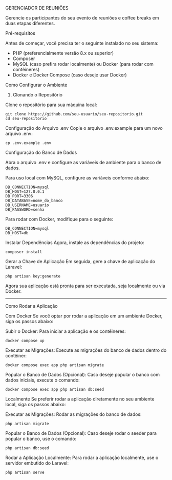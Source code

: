 GERENCIADOR DE REUNIÕES

Gerencie os participantes do seu evento de reuniões e coffee breaks em duas etapas diferentes.

Pré-requisitos

Antes de começar, você precisa ter o seguinte instalado no seu sistema:

 - PHP (preferencialmente versão 8.x ou superior)
 - Composer
 - MySQL (caso prefira rodar localmente) ou Docker (para rodar com contêineres)
 - Docker e Docker Compose (caso deseje usar Docker)

Como Configurar o Ambiente

1. Clonando o Repositório
   
Clone o repositório para sua máquina local:

    git clone https://github.com/seu-usuario/seu-repositorio.git
    cd seu-repositorio

Configuração do Arquivo .env
Copie o arquivo .env.example para um novo arquivo .env:

    cp .env.example .env

Configuração do Banco de Dados

Abra o arquivo .env e configure as variáveis de ambiente para o banco de dados.

Para uso local com MySQL, configure as variáveis conforme abaixo:

    DB_CONNECTION=mysql
    DB_HOST=127.0.0.1
    DB_PORT=3306
    DB_DATABASE=nome_do_banco
    DB_USERNAME=usuario
    DB_PASSWORD=senha

Para rodar com Docker, modifique para o seguinte:

    DB_CONNECTION=mysql
    DB_HOST=db

Instalar Dependências
Agora, instale as dependências do projeto:

    composer install

Gerar a Chave de Aplicação
Em seguida, gere a chave de aplicação do Laravel:

    php artisan key:generate

Agora sua aplicação está pronta para ser executada, seja localmente ou via Docker.

-----------------------------------------------------------------------------------

Como Rodar a Aplicação

Com Docker
Se você optar por rodar a aplicação em um ambiente Docker, siga os passos abaixo:

Subir o Docker: Para iniciar a aplicação e os contêineres:

    docker compose up

Executar as Migrações: Execute as migrações do banco de dados dentro do contêiner:

    docker compose exec app php artisan migrate

Popular o Banco de Dados (Opcional): Caso deseje popular o banco com dados iniciais, execute o comando:

    docker compose exec app php artisan db:seed

Localmente
Se preferir rodar a aplicação diretamente no seu ambiente local, siga os passos abaixo:

Executar as Migrações: Rodar as migrações do banco de dados:

    php artisan migrate

Popular o Banco de Dados (Opcional): Caso deseje rodar o seeder para popular o banco, use o comando:

    php artisan db:seed

Rodar a Aplicação Localmente: Para rodar a aplicação localmente, use o servidor embutido do Laravel:

    php artisan serve

   






